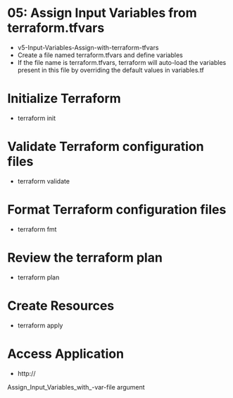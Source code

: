 # 05: Assign Input Variables from terraform.tfvars 

- v5-Input-Variables-Assign-with-terraform-tfvars
- Create a file named terraform.tfvars and define variables
- If the file name is terraform.tfvars, terraform will auto-load the variables present in this file by overriding the default values in variables.tf

# Initialize Terraform
-   terraform init

# Validate Terraform configuration files
-   terraform validate

# Format Terraform configuration files
-   terraform fmt

# Review the terraform plan
-   terraform plan

# Create Resources
-   terraform apply

# Access Application
-   http://<Elastic-IP-Address>

Assign_Input_Variables_with_-var-file argument